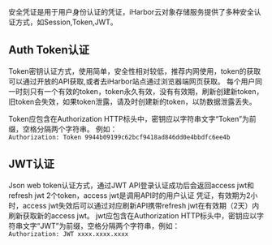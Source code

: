 
安全凭证是用于用户身份认证的凭证，iHarbor云对象存储服务提供了多种安全认证方式，如Session,Token,JWT。

## Auth Token认证 
Token密钥认证方式，使用简单，安全性相对较低，推荐内网使用，token的获取可以通过开放的API获取,或者去iHarbor站点通过浏览器端网页获取。
每个用户同一时刻只有一个有效的token，token永久有效，没有有效期，刷新创建新token，旧token会失效，如果token泄露，请及时创建新的token，以防数据泄露丢失。    

Token应包含在Authorization HTTP标头中，密钥应以字符串文字“Token”为前缀，空格分隔两个字符串。
例如：   
`Authorization: Token 9944b09199c62bcf9418ad846dd0e4bbdfc6ee4b`  

## JWT认证
Json web token认证方式，通过JWT API登录认证成功后会返回access jwt和refresh jwt 2个token，access jwt是调用API时的用户认证
凭证，有效期为2小时，access jwt失效后可以通过对应刷新API携带refresh jwt在有效期（2天）内刷新获取新的access jwt。
jwt应包含在Authorization HTTP标头中，密钥应以字符串文字“JWT”为前缀，空格分隔两个字符串，例如：   
`Authorization: JWT xxxx.xxxx.xxxx`















